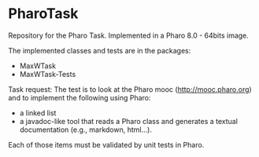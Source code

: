 # PharoTask
Repository for the Pharo Task. Implemented in a Pharo 8.0 - 64bits image.

The implemented classes and tests are in the packages:
- MaxWTask
- MaxWTask-Tests

Task request:
The test is to look at the Pharo mooc (http://mooc.pharo.org) and to
implement the following using Pharo:
- a linked list
- a javadoc-like tool that reads a Pharo class and generates a textual
documentation (e.g., markdown, html…).

Each of those items must be validated by unit tests in Pharo.

